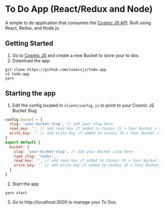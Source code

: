 # To Do App (React/Redux and Node)
A simple to do application that consumes the [Cosmic JS API](https://cosmicjs.com).  Built using React, Redux, and Node.js.

## Getting Started
1. Go to [Cosmic JS](https://cosmicjs.com) and create a new Bucket to store your to dos.
2. Download the app:
```
git clone https://github.com/cosmicjs/todo-app
cd todo-app
yarn
```

## Starting the app
1. Edit the config located in `client/config.js` to point to your Cosmic JS Bucket Slug
```javascript
config.bucket = {
  slug: 'your-bucket-slug', // add your slug here
  read_key: '', // add read key if added to Cosmic JS > Your Bucket > Settings
  write_key: '' // add write key if added to Cosmic JS > Your Bucket > Settings
}
export default {
  bucket: {
    slug: 'your-bucket-slug', // add your Bucket slug here
    type_slug: 'tasks',
    read_key: '', // add read key if added to Cosmic JS > Your Bucket > Settings
    write_key: '' // add write key if added to Cosmic JS > Your Bucket > Settings
  }
}
```
2. Start the app
```
yarn start
```
3. Go to http://localhost:3000 to manage your To Dos.
